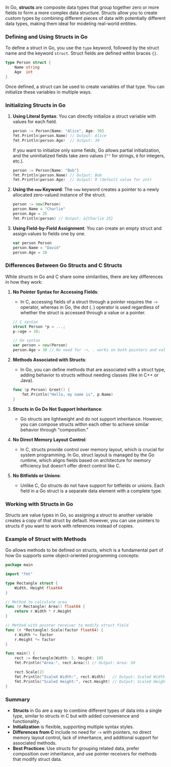 In Go, **structs** are composite data types that group together zero or more fields to form a more complex data structure. Structs allow you to create custom types by combining different pieces of data with potentially different data types, making them ideal for modeling real-world entities.

### Defining and Using Structs in Go

To define a struct in Go, you use the `type` keyword, followed by the struct name and the keyword `struct`. Struct fields are defined within braces `{}`.

```go
type Person struct {
    Name string
    Age  int
}
```

Once defined, a struct can be used to create variables of that type. You can initialize these variables in multiple ways.

### Initializing Structs in Go

1. **Using Literal Syntax**:
   You can directly initialize a struct variable with values for each field.

   ```go
   person := Person{Name: "Alice", Age: 30}
   fmt.Println(person.Name) // Output: Alice
   fmt.Println(person.Age)  // Output: 30
   ```

   If you want to initialize only some fields, Go allows partial initialization, and the uninitialized fields take zero values (`""` for strings, `0` for integers, etc.).

   ```go
   person := Person{Name: "Bob"}
   fmt.Println(person.Name) // Output: Bob
   fmt.Println(person.Age)  // Output: 0 (default value for int)
   ```

2. **Using the `new` Keyword**:
   The `new` keyword creates a pointer to a newly allocated zero-valued instance of the struct.

   ```go
   person := new(Person)
   person.Name = "Charlie"
   person.Age = 25
   fmt.Println(person) // Output: &{Charlie 25}
   ```

3. **Using Field-by-Field Assignment**:
   You can create an empty struct and assign values to fields one by one.

   ```go
   var person Person
   person.Name = "David"
   person.Age = 28
   ```

### Differences Between Go Structs and C Structs

While structs in Go and C share some similarities, there are key differences in how they work:

1. **No Pointer Syntax for Accessing Fields**:
   - In C, accessing fields of a struct through a pointer requires the `->` operator, whereas in Go, the dot (`.`) operator is used regardless of whether the struct is accessed through a value or a pointer.

   ```c
   // C syntax
   struct Person *p = ...;
   p->age = 30;
   ```

   ```go
   // Go syntax
   var person = new(Person)
   person.Age = 30 // No need for ->, . works on both pointers and values
   ```

2. **Methods Associated with Structs**:
   - In Go, you can define methods that are associated with a struct type, adding behavior to structs without needing classes (like in C++ or Java).

   ```go
   func (p Person) Greet() {
       fmt.Println("Hello, my name is", p.Name)
   }
   ```

3. **Structs in Go Do Not Support Inheritance**:
   - Go structs are lightweight and do not support inheritance. However, you can compose structs within each other to achieve similar behavior through "composition."

4. **No Direct Memory Layout Control**:
   - In C, structs provide control over memory layout, which is crucial for system programming. In Go, struct layout is managed by the Go runtime, which aligns fields based on architecture for memory efficiency but doesn’t offer direct control like C.

5. **No Bitfields or Unions**:
   - Unlike C, Go structs do not have support for bitfields or unions. Each field in a Go struct is a separate data element with a complete type.

### Working with Structs in Go

Structs are value types in Go, so assigning a struct to another variable creates a copy of that struct by default. However, you can use pointers to structs if you want to work with references instead of copies.

### Example of Struct with Methods

Go allows methods to be defined on structs, which is a fundamental part of how Go supports some object-oriented programming concepts:

```go
package main

import "fmt"

type Rectangle struct {
    Width, Height float64
}

// Method to calculate area
func (r Rectangle) Area() float64 {
    return r.Width * r.Height
}

// Method with pointer receiver to modify struct field
func (r *Rectangle) Scale(factor float64) {
    r.Width *= factor
    r.Height *= factor
}

func main() {
    rect := Rectangle{Width: 5, Height: 10}
    fmt.Println("Area:", rect.Area()) // Output: Area: 50

    rect.Scale(2)
    fmt.Println("Scaled Width:", rect.Width)   // Output: Scaled Width: 10
    fmt.Println("Scaled Height:", rect.Height) // Output: Scaled Height: 20
}
```

### Summary

- **Structs** in Go are a way to combine different types of data into a single type, similar to structs in C but with added convenience and functionality.
- **Initialization** is flexible, supporting multiple syntax styles.
- **Differences from C** include no need for `->` with pointers, no direct memory layout control, lack of inheritance, and additional support for associated methods.
- **Best Practices**: Use structs for grouping related data, prefer composition over inheritance, and use pointer receivers for methods that modify struct data.